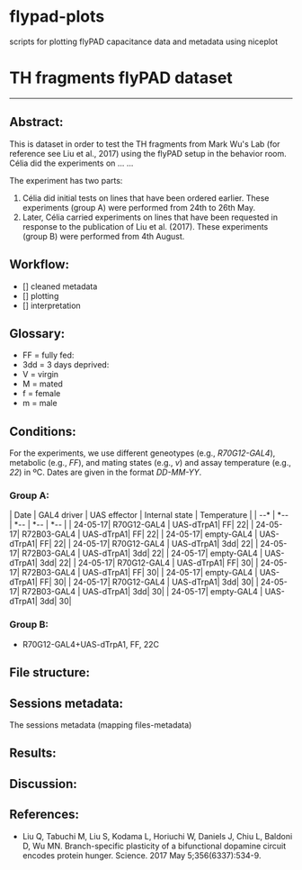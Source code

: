 # flypad-plots
scripts for plotting flyPAD capacitance data and metadata using niceplot

# TH fragments flyPAD dataset
***
## Abstract:
This is dataset in order to test the TH fragments from Mark Wu's Lab (for reference see Liu et al., 2017) using the flyPAD setup in the behavior room. Célia did the experiments on ... ...

The experiment has two parts:
1. Célia did initial tests on lines that have been ordered earlier. These experiments (group A) were performed from 24th to 26th May.
2. Later, Célia carried experiments on lines that have been requested in response to the publication of Liu et al. (2017). These experiments (group B) were performed from 4th August.

## Workflow:
- [] cleaned metadata
- [] plotting
- [] interpretation

## Glossary:
* FF = fully fed:
* 3dd = 3 days deprived:
* V = virgin
* M = mated
* f = female
* m = male

## Conditions:
For the experiments, we use different geneotypes (e.g., *R70G12-GAL4*), metabolic (e.g., *FF*), and mating states (e.g., *v*) and assay temperature (e.g., *22*) in ºC. Dates are given in the format *DD-MM-YY*.

### Group A:

|    Date | GAL4 driver | UAS effector | Internal state | Temperature |
|     --* | *--         | *--          | *--            | *--         |
| 24-05-17| R70G12-GAL4 |    UAS-dTrpA1|              FF|           22|
| 24-05-17| R72B03-GAL4 |    UAS-dTrpA1|              FF|           22|
| 24-05-17| empty-GAL4  |    UAS-dTrpA1|              FF|           22|
| 24-05-17| R70G12-GAL4 |    UAS-dTrpA1|             3dd|           22|
| 24-05-17| R72B03-GAL4 |    UAS-dTrpA1|             3dd|           22|
| 24-05-17| empty-GAL4  |    UAS-dTrpA1|             3dd|           22|
| 24-05-17| R70G12-GAL4 |    UAS-dTrpA1|              FF|           30|
| 24-05-17| R72B03-GAL4 |    UAS-dTrpA1|              FF|           30|
| 24-05-17| empty-GAL4  |    UAS-dTrpA1|              FF|           30|
| 24-05-17| R70G12-GAL4 |    UAS-dTrpA1|             3dd|           30|
| 24-05-17| R72B03-GAL4 |    UAS-dTrpA1|             3dd|           30|
| 24-05-17| empty-GAL4  |    UAS-dTrpA1|             3dd|           30|

### Group B:



* R70G12-GAL4+UAS-dTrpA1, FF, 22C

## File structure:

## Sessions metadata:
The sessions metadata (mapping files-metadata)

## Results:

## Discussion:

## References:
* Liu Q, Tabuchi M, Liu S, Kodama L, Horiuchi W, Daniels J, Chiu L, Baldoni D, Wu MN. Branch-specific plasticity of a bifunctional dopamine circuit encodes protein hunger. Science. 2017 May 5;356(6337):534-9.
